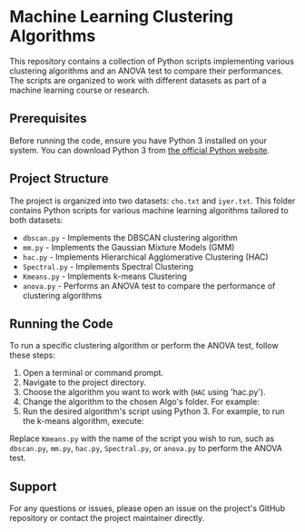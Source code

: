 # Machine Learning Clustering Algorithms

This repository contains a collection of Python scripts implementing various clustering algorithms and an ANOVA test to compare their performances. The scripts are organized to work with different datasets as part of a machine learning course or research.

## Prerequisites
Before running the code, ensure you have Python 3 installed on your system. You can download Python 3 from [the official Python website](https://www.python.org/downloads/).

## Project Structure
The project is organized into two datasets: `cho.txt` and `iyer.txt`. This folder contains Python scripts for various machine learning algorithms tailored to both datasets:

  - `dbscan.py` - Implements the DBSCAN clustering algorithm
  - `mm.py` - Implements the Gaussian Mixture Models (GMM)
  - `hac.py` - Implements Hierarchical Agglomerative Clustering (HAC)
  - `Spectral.py` - Implements Spectral Clustering
  - `Kmeans.py` - Implements k-means Clustering
  - `anova.py` - Performs an ANOVA test to compare the performance of clustering algorithms

## Running the Code
To run a specific clustering algorithm or perform the ANOVA test, follow these steps:

1. Open a terminal or command prompt.
2. Navigate to the project directory.
3. Choose the algorithm you want to work with (`HAC` using 'hac.py').
4. Change the algorithm to the chosen Algo's folder. For example:
5. Run the desired algorithm's script using Python 3. For example, to run the k-means algorithm, execute:

Replace `Kmeans.py` with the name of the script you wish to run, such as `dbscan.py`, `mm.py`, `hac.py`, `Spectral.py`, or `anova.py` to perform the ANOVA test.

## Support
For any questions or issues, please open an issue on the project's GitHub repository or contact the project maintainer directly.


